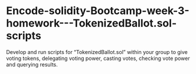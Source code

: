 # Encode-solidity-Bootcamp-week-3-homework---TokenizedBallot.sol-scripts
Develop and run scripts for “TokenizedBallot.sol” within your group to give voting tokens, delegating voting power, casting votes, checking vote power and querying results.
